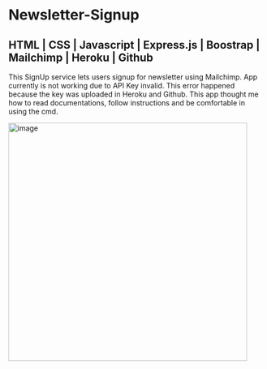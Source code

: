 # Newsletter-Signup
## HTML | CSS | Javascript | Express.js | Boostrap | Mailchimp | Heroku | Github

This SignUp service lets users signup for newsletter using Mailchimp.
App currently is not working due to API Key invalid. This error happened because the key was uploaded in Heroku and Github.
This app thought me how to read documentations, follow instructions and be comfortable in using the cmd.

<img width="470" alt="image" src="https://user-images.githubusercontent.com/121826703/235372136-ae69402c-28cc-43da-903a-c4d2bd87f5d3.png">

